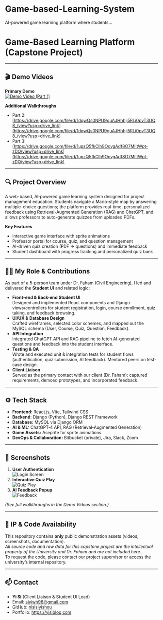 # Game-based-Learning-System
AI-powered game learning platform where students...

# Game-Based Learning Platform (Capstone Project)

---

## 🎬 Demo Videos

**Primary Demo**  
[![Demo Video (Part 1)](demo/thumbnail.png)](https://drive.google.com/file/d/1bXEPpYGrtdEUBRd5e2unYuiOH_uwcMss/view?usp=drive_link)

**Additional Walkthroughs**  
- Part 2: [https://drive.google.com/file/d/1dqwQs0NPU9guAJHhhji5RLi0pvT3UQ8_/view?usp=drive_link](https://drive.google.com/file/d/1dqwQs0NPU9guAJHhhji5RLi0pvT3UQ8_/view?usp=drive_link)  
- Part 3: [https://drive.google.com/file/d/1upzQ5fkClh9OovgAdf8O7MlItWpt-zDQ/view?usp=drive_link](https://drive.google.com/file/d/1upzQ5fkClh9OovgAdf8O7MlItWpt-zDQ/view?usp=drive_link)

---

## 🔍 Project Overview
A web-based, AI‐powered game learning system designed for project management education. Students navigate a Mario-style map by answering multiple-choice questions; the platform provides real-time, personalized feedback using Retrieval-Augmented Generation (RAG) and ChatGPT, and allows professors to auto-generate quizzes from uploaded PDFs.

**Key Features**  
- Interactive game interface with sprite animations  
- Professor portal for course, quiz, and question management  
- AI-driven quiz creation (PDF → questions) and immediate feedback  
- Student dashboard with progress tracking and personalized quiz bank  

---

## 👩‍💻 My Role & Contributions
As part of a 5-person team under Dr. Faham (Civil Engineering), I led and delivered the **Student UI** and related logic:

- **Front-end & Back-end Student UI**  
  Designed and implemented React components and Django views/controllers for student registration, login, course enrollment, quiz taking, and feedback browsing.  
- **UI/UX & Database Design**  
  Crafted wireframes, selected color schemes, and mapped out the MySQL schema (User, Course, Quiz, Question, Feedback).  
- **API Integration**  
  Integrated ChatGPT API and RAG pipeline to fetch AI-generated questions and feedback into the student interface.  
- **Testing & QA**  
  Wrote and executed unit & integration tests for student flows (authentication, quiz submission, AI feedback). Mentored peers on test-case design.  
- **Client Liaison**  
  Served as the primary contact with our client (Dr. Faham): captured requirements, demoed prototypes, and incorporated feedback.  

---

## ⚙️ Tech Stack
- **Frontend:** React.js, Vite, Tailwind CSS  
- **Backend:** Django (Python), Django REST Framework  
- **Database:** MySQL via Django ORM  
- **AI & ML:** ChatGPT‐4 API, RAG (Retrieval-Augmented Generation)  
- **Game Assets:** Aseprite for sprite animations  
- **DevOps & Collaboration:** Bitbucket (private), Jira, Slack, Zoom  

---

## 🎯 Screenshots
1. **User Authentication**  
   ![Login Screen](docs/screenshots/login.png)  
2. **Interactive Quiz Play**  
   ![Quiz Play](docs/screenshots/quiz-play.png)  
3. **AI Feedback Popup**  
   ![Feedback](docs/screenshots/feedback.png)  

*(See full walkthroughs in the Demo Videos section.)*

---

## 📄 IP & Code Availability
This repository contains **only** public demonstration assets (videos, screenshots, documentation).  
_All source code and raw data for this capstone project are the intellectual property of the University and Dr. Faham and are not included here._  
To request the code, please contact our project supervisor or access the university’s internal repository.

---

## 📫 Contact
- **Yi Si** (Client Liaison & Student UI Lead)  
- Email: siyiwh98@gmail.com  
- GitHub: [nisisiyishou](https://github.com/nisisiyishou)  
- Portfolio: https://yisiblog.com  
